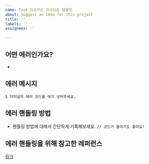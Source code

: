 ```yaml
---
name: Task 이슈카드 마크다운 템플릿
about: Suggest an idea for this project
title: ''
labels: ''
assignees: ''

---
```


## 어떤 에러인가요?
*
## 에러 메시지
`$ 터미널의 에러 코드를 여기 넣어주세요.`

## 에러 핸들링 방법
* 핸들링 방법에 대해서 간단하게 기록해보세요.
`// 코드가 들어가도 좋아요!`

## 에러 핸들링을 위해 참고한 레퍼런스
[링크]()
